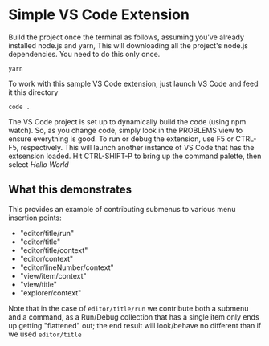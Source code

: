 # Simple VS Code Extension

Build the project once the terminal as follows, assuming you've already installed node.js and yarn,
This will downloading all the project's node.js dependencies. You need to do this only once.

```text
yarn
```

To work with this sample VS Code extension, just launch VS Code and feed it this directory

```text
code .
```

The VS Code project is set up to dynamically build the code (using npm watch). So, as you change
code, simply look in the PROBLEMS view to ensure everything is good. To run or debug the
extension, use F5 or CTRL-F5, respectively. This will launch another instance of VS Code that has
the extsension loaded. Hit CTRL-SHIFT-P
to bring up the command palette, then select _Hello World_

## What this demonstrates

This provides an example of contributing submenus to various menu insertion points:

* "editor/title/run"
* "editor/title"
* "editor/title/context"
* "editor/context"
* "editor/lineNumber/context"
* "view/item/context"
* "view/title"
* "explorer/context"

Note that in the case of `editor/title/run` we contribute both a submenu and a command, as a Run/Debug collection that has
a single item only ends up getting "flattened" out; the end result will look/behave no different than if we used `editor/title`
